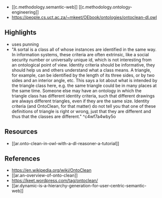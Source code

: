 
- [[c.methodology.semantic-web]] [[c.methodology.ontology-engineering]]
- https://people.cs.uct.ac.za/~mkeet/OEbook/ontologies/ontoclean-dl.owl

## Highlights

- uses punning
- "A sortal is a class all of whose instances are identified in the same way. In information systems, these criteria are often extrinsic, like a social security number or universally unique id, which is not interesting from an ontological point of view. Identity criteria should be informative, they should help us and others understand what a class means. A triangle, for example, can be identified by the length of its three sides, or by two sides and an interior angle, etc. This says a lot about what is intended by the triangle class here, e.g. the same triangle could be in many places at the same time. Someone else may have an ontology in which the triangle class has different identity criteria, such that different drawings are always different triangles, even if they are the same size. Identity criteria (and OntoClean, for that matter) do not tell you that one of these definitions of triangle is right or wrong, just that they are different and thus that the classes are different." ^c4wf7a4wby5o

## Resources

- [[ar.onto-clean-in-owl-with-a-dl-reasoner-a-tutorial]]

## References

- https://en.wikipedia.org/wiki/OntoClean
- [[ar.an-overview-of-onto-clean]]
- https://keet.wordpress.com/tag/ontoclean/
- [[ar.dynamic-is-a-hierarchy-generation-for-user-centric-semantic-web]]

